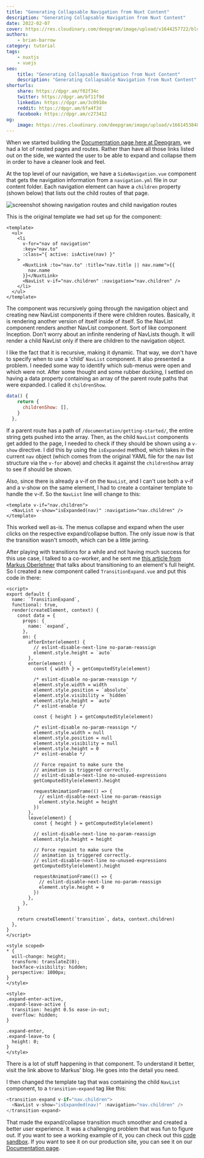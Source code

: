 ```yaml
---
title: "Generating Collapsable Navigation from Nuxt Content"
description: "Generating Collapsable Navigation from Nuxt Content"
date: 2022-02-07
cover: https://res.cloudinary.com/deepgram/image/upload/v1644257722/blog/2022/01/nuxt-expand-nested-navigation/Generating-Collapsable-Nav-from-Nuxt%402x.jpg
authors:
    - brian-barrow
category: tutorial
tags:
    - nuxtjs
    - vuejs
seo:
    title: "Generating Collapsable Navigation from Nuxt Content"
    description: "Generating Collapsable Navigation from Nuxt Content"
shorturls:
    share: https://dpgr.am/f02f34c
    twitter: https://dpgr.am/bf11f9d
    linkedin: https://dpgr.am/3c0918e
    reddit: https://dpgr.am/6fa4f3d
    facebook: https://dpgr.am/c273412
og:
    image: https://res.cloudinary.com/deepgram/image/upload/v1661453848/blog/nuxt-expand-nested-navigation/ograph.png
---
```


When we started building the [Documentation page here at Deepgram](https://developers.deepgram.com/documentation/), we had a lot of nested pages and routes. Rather than have all those links listed out on the side, we wanted the user to be able to expand and collapse them in order to have a cleaner look and feel.

At the top level of our navigation, we have a `SideNavigation.vue` component that gets the navigation information from a `navigation.yml` file in our content folder. Each navigation element can have a `children` property (shown below) that lists out the child routes of that page.

![screenshot showing navigation routes and child navigation routes](https://res.cloudinary.com/deepgram/image/upload/v1642175788/blog/2022/01/nuxt-expand-nested-navigation/child-routes.png)

This is the original template we had set up for the component:

```vue
<template>
  <ul>
    <li
      v-for="nav of navigation"
      :key="nav.to"
      :class="{ active: isActive(nav) }"
    >
      <NuxtLink :to="nav.to" :title="nav.title || nav.name">{{
        nav.name
      }}</NuxtLink>
      <NavList v-if="nav.children" :navigation="nav.children" />
    </li>
  </ul>
</template>
```

The component was recursively going through the navigation object and creating new NavList components if there were children routes. Basically, it is rendering another version of itself inside of itself. So the NavList component renders another NavList component. Sort of like component Inception. Don't worry about an infinite rendering of NavLists though. It will render a child NavList only if there are children to the navigation object.

I like the fact that it is recursive, making it dynamic. That way, we don't have to specify when to use a 'child' `NavList` component. It also presented a problem. I needed some way to identify which sub-menus were open and which were not. After some thought and some rubber ducking, I settled on having a data property containing an array of the parent route paths that were expanded. I called it `childrenShow`.

```js
data() {
    return {
      childrenShow: [],
    }
  },
```

If a parent route has a path of `/documentation/getting-started/`, the entire string gets pushed into the array. Then, as the child `NavList` components get added to the page, I needed to check if they should be shown using a `v-show` directive. I did this by using the `isExpanded` method, which takes in the current `nav` object (which comes from the original YAML file for the nav list structure via the `v-for` above) and checks it against the `childrenShow` array to see if should be shown.

Also, since there is already a v-if on the `NavList`, and I can't use both a v-if and a v-show on the same element, I had to create a container template to handle the v-if. So the `NavList` line will change to this:

```vue
<template v-if="nav.children">
  <NavList v-show="isExpanded(nav)" :navigation="nav.children" />
</template>
```

This worked well as-is. The menus collapse and expand when the user clicks on the respective expand/collapse button. The only issue now is that the transition wasn't smooth, which can be a little jarring.

After playing with transitions for a while and not having much success for this use case, I talked to a co-worker, and he sent me [this article from Markus Oberlehner](https://markus.oberlehner.net/blog/transition-to-height-auto-with-vue/) that talks about transitioning to an element's full height. So I created a new component called `TransitionExpand.vue` and put this code in there:

```vue
<script>
export default {
  name: `TransitionExpand`,
  functional: true,
  render(createElement, context) {
    const data = {
      props: {
        name: `expand`,
      },
      on: {
        afterEnter(element) {
          // eslint-disable-next-line no-param-reassign
          element.style.height = `auto`
        },
        enter(element) {
          const { width } = getComputedStyle(element)

          /* eslint-disable no-param-reassign */
          element.style.width = width
          element.style.position = `absolute`
          element.style.visibility = `hidden`
          element.style.height = `auto`
          /* eslint-enable */

          const { height } = getComputedStyle(element)

          /* eslint-disable no-param-reassign */
          element.style.width = null
          element.style.position = null
          element.style.visibility = null
          element.style.height = 0
          /* eslint-enable */

          // Force repaint to make sure the
          // animation is triggered correctly.
          // eslint-disable-next-line no-unused-expressions
          getComputedStyle(element).height

          requestAnimationFrame(() => {
            // eslint-disable-next-line no-param-reassign
            element.style.height = height
          })
        },
        leave(element) {
          const { height } = getComputedStyle(element)

          // eslint-disable-next-line no-param-reassign
          element.style.height = height

          // Force repaint to make sure the
          // animation is triggered correctly.
          // eslint-disable-next-line no-unused-expressions
          getComputedStyle(element).height

          requestAnimationFrame(() => {
            // eslint-disable-next-line no-param-reassign
            element.style.height = 0
          })
        },
      },
    }

    return createElement(`transition`, data, context.children)
  },
}
</script>

<style scoped>
* {
  will-change: height;
  transform: translateZ(0);
  backface-visibility: hidden;
  perspective: 1000px;
}
</style>

<style>
.expand-enter-active,
.expand-leave-active {
  transition: height 0.5s ease-in-out;
  overflow: hidden;
}

.expand-enter,
.expand-leave-to {
  height: 0;
}
</style>
```

There is a lot of stuff happening in that component. To understand it better, visit the link above to Markus' blog. He goes into the detail you need.

I then changed the template tag that was containing the child `NavList` component, to a `transition-expand` tag like this:

```js
<transition-expand v-if="nav.children">
  <NavList v-show="isExpanded(nav)" :navigation="nav.children" />
</transition-expand>
```

That made the expand/collapse transition much smoother and created a better user experience. It was a challenging problem that was fun to figure out. If you want to see a working example of it, you can check out this [code sandbox](https://codesandbox.io/s/serene-stitch-30zmi). If you want to see it on our production site, you can see it on our [Documentation page](https://developers.deepgram.com/documentation/).

<CodeEmbed src="https://codesandbox.io/s/serene-stitch-30zmi" />

        